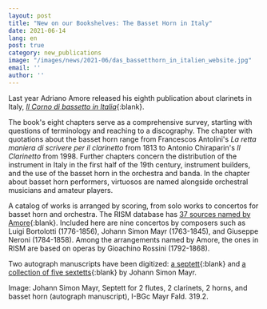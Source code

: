 ```yaml
---
layout: post
title: "New on our Bookshelves: The Basset Horn in Italy"
date: 2021-06-14
lang: en
post: true
category: new_publications
image: "/images/news/2021-06/das_bassetthorn_in_italien_website.jpg"
email: ''
author: ''
---
```


Last year Adriano Amore released his eighth publication about clarinets in Italy, [_Il Corno di bassetto in Italia_](http://www.adrianoamore.it/author.htm){:blank}.

The book's eight chapters serve as a comprehensive survey, starting with questions of terminology and reaching to a discography. The chapter with quotations about the basset horn range from Francescos Antolini's _La retta maniera di scrivere per il clarinetto_ from 1813 to Antonio Chiraparin's _Il Clarinetto_ from 1998. Further chapters concern the distribution of the instrument in Italy in the first half of the 19th century, instrument builders, and the use of the basset horn in the orchestra and banda. In the chapter about basset horn performers, virtuosos are named alongside orchestral musicians and amateur players. 

A catalog of works is arranged by scoring, from solo works to concertos for basset horn and orchestra. The RISM database has [37 sources named by Amore](https://opac.rism.info/metaopac/search?View=rism&q=%22lit30019917%22){:blank}. Included here are nine concertos by composers such as Luigi Bortolotti (1776-1856), Johann Simon Mayr (1763-1845), and Giuseppe Neroni (1784-1858). Among the arrangements named by Amore, the ones in RISM are based on operas by Gioachino Rossini (1792-1868). 

Two autograph manuscripts have been digitized: [a septett](https://opac.rism.info/search?id=850006123&View=rism){:blank} and [a collection of five sextetts](https://opac.rism.info/search?id=850635674&View=rism){:blank} by Johann Simon Mayr.

Image: Johann Simon Mayr, Septett for 2 flutes, 2 clarinets, 2 horns, and basset horn (autograph manuscript), I-BGc Mayr Fald. 319.2.
